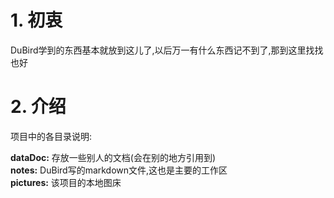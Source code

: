 # 1. 初衷
DuBird学到的东西基本就放到这儿了,以后万一有什么东西记不到了,那到这里找找也好
# 2. 介绍
项目中的各目录说明:

**dataDoc:** 存放一些别人的文档(会在别的地方引用到)  
**notes:** DuBird写的markdown文件,这也是主要的工作区  
**pictures:** 该项目的本地图床  




